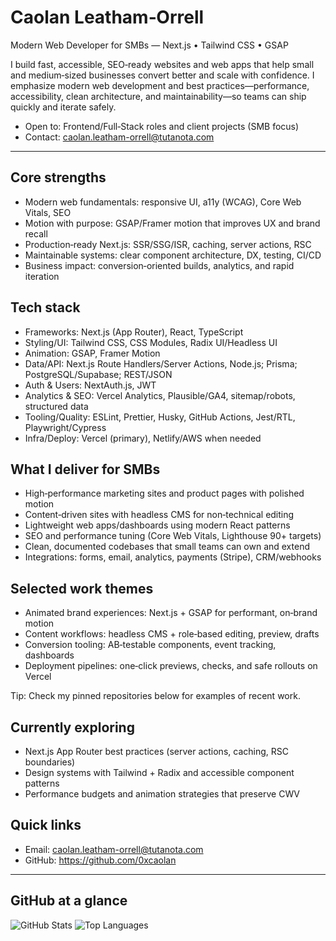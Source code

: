 # Caolan Leatham‑Orrell

Modern Web Developer for SMBs — Next.js • Tailwind CSS • GSAP

I build fast, accessible, SEO‑ready websites and web apps that help small and medium‑sized businesses convert better and scale with confidence. I emphasize modern web development and best practices—performance, accessibility, clean architecture, and maintainability—so teams can ship quickly and iterate safely.

- Open to: Frontend/Full‑Stack roles and client projects (SMB focus)
- Contact: caolan.leatham-orrell@tutanota.com

---

## Core strengths

- Modern web fundamentals: responsive UI, a11y (WCAG), Core Web Vitals, SEO
- Motion with purpose: GSAP/Framer motion that improves UX and brand recall
- Production‑ready Next.js: SSR/SSG/ISR, caching, server actions, RSC
- Maintainable systems: clear component architecture, DX, testing, CI/CD
- Business impact: conversion‑oriented builds, analytics, and rapid iteration

## Tech stack

- Frameworks: Next.js (App Router), React, TypeScript
- Styling/UI: Tailwind CSS, CSS Modules, Radix UI/Headless UI
- Animation: GSAP, Framer Motion
- Data/API: Next.js Route Handlers/Server Actions, Node.js; Prisma; PostgreSQL/Supabase; REST/JSON
- Auth & Users: NextAuth.js, JWT
- Analytics & SEO: Vercel Analytics, Plausible/GA4, sitemap/robots, structured data
- Tooling/Quality: ESLint, Prettier, Husky, GitHub Actions, Jest/RTL, Playwright/Cypress
- Infra/Deploy: Vercel (primary), Netlify/AWS when needed

## What I deliver for SMBs

- High‑performance marketing sites and product pages with polished motion
- Content‑driven sites with headless CMS for non‑technical editing
- Lightweight web apps/dashboards using modern React patterns
- SEO and performance tuning (Core Web Vitals, Lighthouse 90+ targets)
- Clean, documented codebases that small teams can own and extend
- Integrations: forms, email, analytics, payments (Stripe), CRM/webhooks

## Selected work themes

- Animated brand experiences: Next.js + GSAP for performant, on‑brand motion
- Content workflows: headless CMS + role‑based editing, preview, drafts
- Conversion tooling: AB‑testable components, event tracking, dashboards
- Deployment pipelines: one‑click previews, checks, and safe rollouts on Vercel

Tip: Check my pinned repositories below for examples of recent work.

## Currently exploring

- Next.js App Router best practices (server actions, caching, RSC boundaries)
- Design systems with Tailwind + Radix and accessible component patterns
- Performance budgets and animation strategies that preserve CWV

## Quick links

- Email: caolan.leatham-orrell@tutanota.com
- GitHub: https://github.com/0xcaolan

---

## GitHub at a glance

![GitHub Stats](https://github-readme-stats.vercel.app/api?username=0xcaolan&show_icons=true&theme=dracula)
![Top Languages](https://github-readme-stats.vercel.app/api/top-langs/?username=0xcaolan&layout=compact&theme=dracula)
